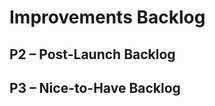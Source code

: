 # Improvements Backlog

## P2 – Post-Launch Backlog
<!-- e.g. "As a user, I want email notifications for updated benefits"—anything that's valuable but didn't make the MVP cut. -->

## P3 – Nice-to-Have Backlog
<!-- e.g. "Dark mode support," "Multi-lingual responses," etc. --> 